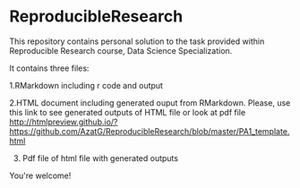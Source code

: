 # ReproducibleResearch

This repository contains personal solution to the task provided within Reproducible Research course, Data Science Specialization.

It contains three files:

1.RMarkdown including r code and output	

2.HTML document including generated ouput from RMarkdown. Please, use this link to see generated outputs of HTML file or look at pdf file
http://htmlpreview.github.io/?https://github.com/AzatG/ReproducibleResearch/blob/master/PA1_template.html

3. Pdf file of html file with generated outputs

You're welcome!
